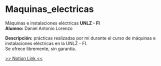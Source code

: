 # Maquinas_electricas
Máquinas e instalaciones eléctricas
__UNLZ - FI__   
__Alumno:__ Daniel Antonio Lorenzo 

__Descripción:__ prácticas realizadas por mi durante el curso de máquinas e instalaciones eléctricas en la UNLZ - FI.   
Se ofrece libremente, sin garantía.

[>> Notion Link <<](https://pitch-work-5c1.notion.site/M-quinas-e-instalaciones-el-ctricas-5ece7a5c881849b1a043be918fb77a33)
